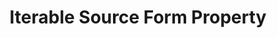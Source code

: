 ---
# -------------------------- #
#     USING THIS TEMPLATE    #
# -------------------------- #

## NEED HELP USING THIS TEMPLATE? SEE:
## https://docs-about-stitch-docs.netlify.com/reference/connect-templates/destination-form-property/
## FOR INSTRUCTIONS & REFERENCE INFO


# -------------------------- #
#        CONTENT TYPE        #
# -------------------------- #

product-type: "connect"
content-type: "api-form"
form-type: "source"
key: "source-form-properties-iterable-object"


# -------------------------- #
#        OBJECT INFO         #
# -------------------------- #

title: "Iterable Source Form Property"
api-type: "platform.iterable"
display-name: "Iterable"

source-type: "saas"
docs-name: "iterable" # This should be whatever integration.name is. Ex: LinkedIn Ads is linkedin-ads

property-description: ""
## Used to create a description for the object that doesn't adhere to the standard in _developers/connect/api/documentation/api-form-properties.html
## See the Heap object for an example


# -------------------------- #
#      OBJECT ATTRIBUTES     #
# -------------------------- #

uses-start-date: true

# Only source-specific attributes need to be listed here.
# The following attributes are considered common,
# and therefore don't need to be listed:
# anchor_time, cron_expression, frequency_in_minutes, image_version, start_date 

object-attributes:
  - name: "api_key"
    type: "string"
    required: true
    description: "The {{ form-property.display-name }} API key."
    value: "<API_KEY>"

  - name: "api_window_in_days"
    type: "integer"
    required: false
    description: "The API window, in days."
    value: "X"  
---